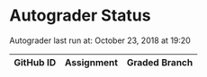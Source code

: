 # Autograder Status
Autograder last run at: October 23, 2018 at 19:20

| GitHub ID | Assignment | Graded Branch |
|-----------|------------|---------------|

